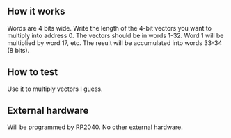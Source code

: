 <!---

This file is used to generate your project datasheet. Please fill in the information below and delete any unused
sections.

You can also include images in this folder and reference them in the markdown. Each image must be less than
512 kb in size, and the combined size of all images must be less than 1 MB.
-->

## How it works

Words are 4 bits wide.
Write the length of the 4-bit vectors you want to multiply into address 0.
The vectors should be in words 1-32. Word 1 will be multiplied by word 17, etc.
The result will be accumulated into words 33-34 (8 bits).

## How to test

Use it to multiply vectors I guess.

## External hardware

Will be programmed by RP2040. No other external hardware.
